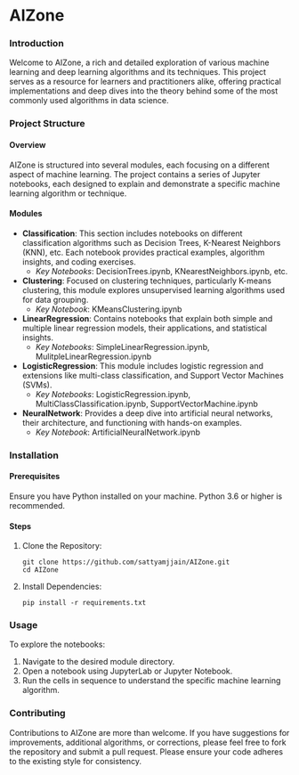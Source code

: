 
# AIZone

### Introduction
Welcome to AIZone, a rich and detailed exploration of various machine learning and deep learning algorithms and its techniques. This project serves as a resource for learners and practitioners alike, offering practical implementations and deep dives into the theory behind some of the most commonly used algorithms in data science.

### Project Structure
#### Overview
AIZone is structured into several modules, each focusing on a different aspect of machine learning. The project contains a series of Jupyter notebooks, each designed to explain and demonstrate a specific machine learning algorithm or technique. 

#### Modules
- **Classification**: This section includes notebooks on different classification algorithms such as Decision Trees, K-Nearest Neighbors (KNN), etc. Each notebook provides practical examples, algorithm insights, and coding exercises.
   - *Key Notebooks*: DecisionTrees.ipynb, KNearestNeighbors.ipynb, etc.
- **Clustering**: Focused on clustering techniques, particularly K-means clustering, this module explores unsupervised learning algorithms used for data grouping.
   - *Key Notebook*: KMeansClustering.ipynb
- **LinearRegression**: Contains notebooks that explain both simple and multiple linear regression models, their applications, and statistical insights.
   - *Key Notebooks*: SimpleLinearRegression.ipynb, MulitpleLinearRegression.ipynb
- **LogisticRegression**: This module includes logistic regression and extensions like multi-class classification, and Support Vector Machines (SVMs).
   - *Key Notebooks*: LogisticRegression.ipynb, MultiClassClassification.ipynb, SupportVectorMachine.ipynb
- **NeuralNetwork**: Provides a deep dive into artificial neural networks, their architecture, and functioning with hands-on examples.
   - *Key Notebook*: ArtificialNeuralNetwork.ipynb

### Installation
#### Prerequisites
Ensure you have Python installed on your machine. Python 3.6 or higher is recommended.

#### Steps
1. Clone the Repository:
   ```
   git clone https://github.com/sattyamjjain/AIZone.git
   cd AIZone
   ```
2. Install Dependencies:
   ```
   pip install -r requirements.txt
   ```

### Usage
To explore the notebooks:
1. Navigate to the desired module directory.
2. Open a notebook using JupyterLab or Jupyter Notebook.
3. Run the cells in sequence to understand the specific machine learning algorithm.

### Contributing
Contributions to AIZone are more than welcome. If you have suggestions for improvements, additional algorithms, or corrections, please feel free to fork the repository and submit a pull request. Please ensure your code adheres to the existing style for consistency.
